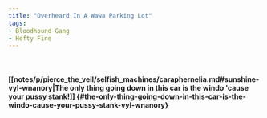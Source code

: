 ```yaml
---
title: "Overheard In A Wawa Parking Lot"
tags:
- Bloodhound Gang
- Hefty Fine
---
```

&nbsp;
#### [[notes/p/pierce_the_veil/selfish_machines/caraphernelia.md#sunshine-vyl-wnanory|The only thing going down in this car is the windo 'cause your pussy stank!]] {#the-only-thing-going-down-in-this-car-is-the-windo-cause-your-pussy-stank-vyl-wnanory}
